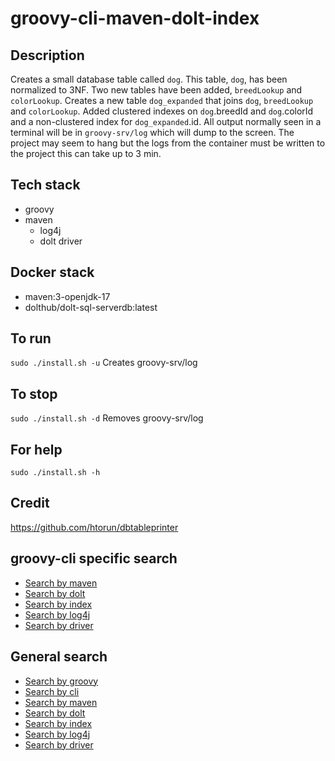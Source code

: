 # groovy-cli-maven-dolt-index

## Description
Creates a small database table
called `dog`. This table, `dog`, has been normalized to 3NF.
Two new tables have been added, `breedLookup` and `colorLookup`.
Creates a new table `dog_expanded` that joins
`dog`, `breedLookup` and `colorLookup`. Added clustered indexes on
`dog`.breedId and `dog`.colorId and a non-clustered index for
`dog_expanded`.id. All output normally
seen in a terminal will be in `groovy-srv/log` which will dump to the screen. The project may seem to hang but the logs from the container must be written to the project this can take up to 3 min.

## Tech stack
- groovy
- maven
  - log4j
  - dolt driver

## Docker stack
- maven:3-openjdk-17
- dolthub/dolt-sql-serverdb:latest

## To run
`sudo ./install.sh -u`
Creates groovy-srv/log

## To stop
`sudo ./install.sh -d`
Removes groovy-srv/log

## For help
`sudo ./install.sh -h`

## Credit
https://github.com/htorun/dbtableprinter

## groovy-cli specific search
- [Search by maven](https://github.com/bearddan2000?tab=repositories&q=groovy-cli-maven&type=&language=&sort=)
- [Search by dolt](https://github.com/bearddan2000?tab=repositories&q=groovy-cli-mysql&type=&language=&sort=)
- [Search by index](https://github.com/bearddan2000?tab=repositories&q=groovy-cli-index&type=&language=&sort=)
- [Search by log4j](https://github.com/bearddan2000?tab=repositories&q=groovy-cli-log4j&type=&language=&sort=)
- [Search by driver](https://github.com/bearddan2000?tab=repositories&q=groovy-cli-driver&type=&language=&sort=)

## General search
- [Search by groovy](https://github.com/bearddan2000?tab=repositories&q=java&type=&language=&sort=)
- [Search by cli](https://github.com/bearddan2000?tab=repositories&q=cli&type=&language=&sort=)
- [Search by maven](https://github.com/bearddan2000?tab=repositories&q=gradle&type=&language=&sort=)
- [Search by dolt](https://github.com/bearddan2000?tab=repositories&q=mysql&type=&language=&sort=)
- [Search by index](https://github.com/bearddan2000?tab=repositories&q=index&type=&language=&sort=)
- [Search by log4j](https://github.com/bearddan2000?tab=repositories&q=log4j&type=&language=&sort=)
- [Search by driver](https://github.com/bearddan2000?tab=repositories&q=driver&type=&language=&sort=)
